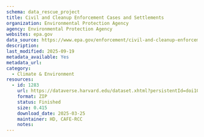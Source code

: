 ```yaml
---
schema: data_rescue_project 
title: Civil and Cleanup Enforcement Cases and Settlements
organization: Environmental Protection Agency
agency: Environmental Protection Agency
websites: epa.gov
data_source: https://www.epa.gov/enforcement/civil-and-cleanup-enforcement-cases-and-settlements
description: 
last_modified: 2025-09-19
metadata_available: Yes
metadata_url: 
category:
  - Climate & Environment 
resources:
  - id: 1283
    url: https://dataverse.harvard.edu/dataset.xhtml?persistentId=doi10.7910/DVN/SCXRY0
    format: ZIP
    status: Finished
    size: 0.415
    download_date: 2025-03-25
    maintainer: HD, CAFE-RCC
    notes: 
---
```

